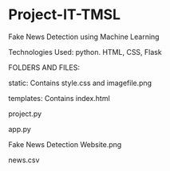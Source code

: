 # Project-IT-TMSL
Fake News Detection using Machine Learning

Technologies Used: python. HTML, CSS, Flask

FOLDERS AND FILES:

static: Contains style.css and imagefile.png

templates: Contains index.html

project.py

app.py

Fake News Detection Website.png

news.csv

